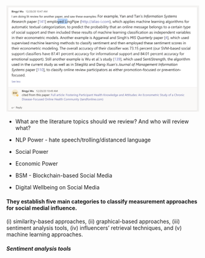 ![image-20210204225134341](${image}/image-20210204225134341.png)



- What are the literature topics should we review? And who will review what? 

- NLP Power - hate speech/trolling/distanced language 
- Social Power 
- Economic Power 
- BSM - Blockchain-based Social Media 

- Digital Wellbeing on Social Media 





#### They establish five main categories to classify measurement approaches for social medial influence. 

 (i) similarity-based approaches, (ii) graphical-based approaches, (iii) sentiment analysis tools, (iv) influencers’ retrieval techniques, and (v) machine learning approaches. 

##### Sentiment analysis tools